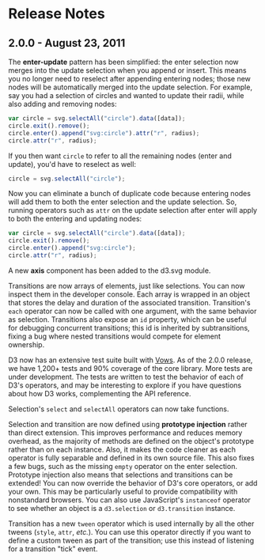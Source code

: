 # Release Notes

## 2.0.0 - August 23, 2011

The **enter-update** pattern has been simplified: the enter selection now merges into the update selection when you append or insert. This means you no longer need to reselect after appending entering nodes; those new nodes will be automatically merged into the update selection. For example, say you had a selection of circles and wanted to update their radii, while also adding and removing nodes:

```javascript
var circle = svg.selectAll("circle").data([data]);
circle.exit().remove();
circle.enter().append("svg:circle").attr("r", radius);
circle.attr("r", radius);
```

If you then want `circle` to refer to all the remaining nodes (enter and update), you'd have to reselect as well:

```javascript
circle = svg.selectAll("circle");
```

Now you can eliminate a bunch of duplicate code because entering nodes will add them to both the enter selection and the update selection. So, running operators such as `attr` on the update selection after enter will apply to both the entering and updating nodes:

```javascript
var circle = svg.selectAll("circle").data([data]);
circle.exit().remove();
circle.enter().append("svg:circle");
circle.attr("r", radius);
```

A new **axis** component has been added to the d3.svg module.

Transitions are now arrays of elements, just like selections. You can now inspect them in the developer console. Each array is wrapped in an object that stores the delay and duration of the associated transition. Transition's `each` operator can now be called with one argument, with the same behavior as selection. Transitions also expose an `id` property, which can be useful for debugging concurrent transitions; this id is inherited by subtransitions, fixing a bug where nested transitions would compete for element ownership.

D3 now has an extensive test suite built with [Vows](http://vowsjs.org). As of the 2.0.0 release, we have 1,200+ tests and 90% coverage of the core library. More tests are under development. The tests are written to test the behavior of each of D3's operators, and may be interesting to explore if you have questions about how D3 works, complementing the API reference.

Selection's `select` and `selectAll` operators can now take functions.

Selection and transition are now defined using **prototype injection** rather than direct extension. This improves performance and reduces memory overhead, as the majority of methods are defined on the object's prototype rather than on each instance. Also, it makes the code cleaner as each operator is fully separable and defined in its own source file. This also fixes a few bugs, such as the missing `empty` operator on the enter selection. Prototype injection also means that selections and transitions can be extended! You can now override the behavior of D3's core operators, or add your own. This may be particularly useful to provide compatibility with nonstandard browsers. You can also use JavaScript's `instanceof` operator to see whether an object is a `d3.selection` or `d3.transition` instance.

Transition has a new `tween` operator which is used internally by all the other tweens (`style`, `attr`, *etc.*). You can use this operator directly if you want to define a custom tween as part of the transition; use this instead of listening for a transition "tick" event.
